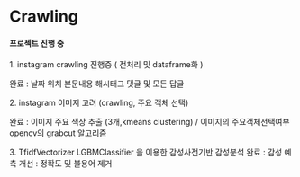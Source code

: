 # Crawling
<h4> 프로젝트 진행 중 </h4>
  <p> 1. instagram crawling 진행중 ( 전처리 및 dataframe화 )
  <p> 완료 : 날짜 위치 본문내용 해시태그 댓글 및 모든 답글 
  <br>
  <p> 2. instagram 이미지 고려 (crawling, 주요 객체 선택) 
  <p> 완료 : 이미지 주요 색상 추출 (3개,kmeans clustering) / 이미지의 주요객체선택여부 opencv의 grabcut 알고리즘 
   <br>
  <p> 3. TfidfVectorizer  LGBMClassifier 을 이용한 감성사전기반 감성분석
      완료 : 감성 예측 
      개선 : 정확도 및 불용어 제거
